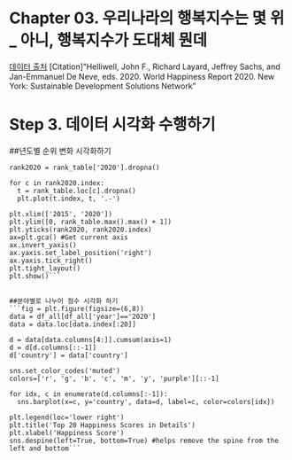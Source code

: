 # Chapter 03. 우리나라의 행복지수는 몇 위_ 아니, 행복지수가 도대체 뭔데
[데이터 출처](https://www.kaggle.com/mathurinache/world-happiness-report)
[Citation]”Helliwell, John F., Richard Layard, Jeffrey Sachs, and Jan-Emmanuel De Neve, eds. 2020. World Happiness Report 2020. New York: Sustainable Development Solutions Network”

# Step 3. 데이터 시각화 수행하기

##년도별 순위 변화 시각화하기
```fig = plt.figure(figsize=(10, 60))
rank2020 = rank_table['2020'].dropna()
 
for c in rank2020.index:
  t = rank_table.loc[c].dropna()
  plt.plot(t.index, t, '.-')
  
plt.xlim(['2015', '2020'])
plt.ylim([0, rank_table.max().max() + 1])
plt.yticks(rank2020, rank2020.index)
ax=plt.gca() #Get current axis
ax.invert_yaxis()
ax.yaxis.set_label_position('right')
ax.yaxis.tick_right()
plt.tight_layout()
plt.show()```


##분야별로 나누어 점수 시각화 하기
```fig = plt.figure(figsize=(6,8))
data = df_all[df_all['year']=='2020']
data = data.loc[data.index[:20]]
 
d = data[data.columns[4:]].cumsum(axis=1)
d = d[d.columns[::-1]]
d['country'] = data['country']
 
sns.set_color_codes('muted')
colors=['r', 'g', 'b', 'c', 'm', 'y', 'purple'][::-1]
 
for idx, c in enumerate(d.columns[:-1]):
  sns.barplot(x=c, y='country', data=d, label=c, color=colors[idx])
 
plt.legend(loc='lower right')
plt.title('Top 20 Happiness Scores in Details')
plt.xlabel('Happiness Score')
sns.despine(left=True, bottom=True) #helps remove the spine from the left and bottom```
